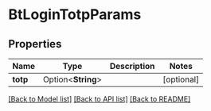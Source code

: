 # BtLoginTotpParams

## Properties

Name | Type | Description | Notes
------------ | ------------- | ------------- | -------------
**totp** | Option<**String**> |  | [optional]

[[Back to Model list]](../README.md#documentation-for-models) [[Back to API list]](../README.md#documentation-for-api-endpoints) [[Back to README]](../README.md)


